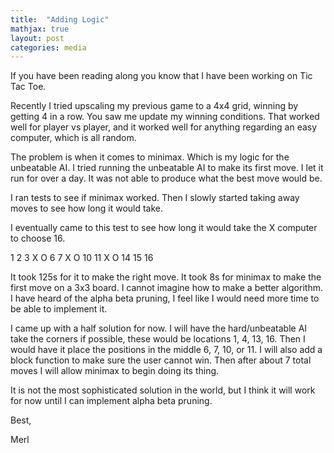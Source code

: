 ```yaml
---
title:  "Adding Logic"
mathjax: true
layout: post
categories: media
---
```



If you have been reading along you know that I have been working on Tic Tac Toe.

Recently I tried upscaling my previous game to a 4x4 grid, winning by getting 4 in a row. 
You saw me update my winning conditions. That worked well for player vs player, and it worked well for anything regarding an easy computer, which is all random.

The problem is when it comes to minimax. Which is my logic for the unbeatable AI. I tried running the unbeatable AI to make its first move. I let it run for over a day. It was not able to produce what the best move would be.

I ran tests to see if minimax worked. Then I slowly started taking away moves to see how long it would take.


I eventually came to this test to see how long it would take the X computer to choose 16.


1 2 3 X
O 6  7 X
O 10 11 X
O 14 15 16

It took 125s for it to make the right move. It took 8s for minimax to make the first move on a 3x3 board. I cannot imagine how to make a better algorithm. I have heard of the alpha beta pruning, I feel like I would need more time to be able to implement it.

I came up with a half solution for now.
I will have the hard/unbeatable AI take the corners if possible, these would be locations 1,  4,  13, 16.  Then I would have it place the positions in the middle 6, 7, 10, or 11. I will also add a block function to make sure the user cannot win. Then after about 7 total moves I will allow minimax to begin doing its thing.  

It is not the most sophisticated solution in the world, but I think it will work for now until I can implement alpha beta pruning.

Best,

Merl
